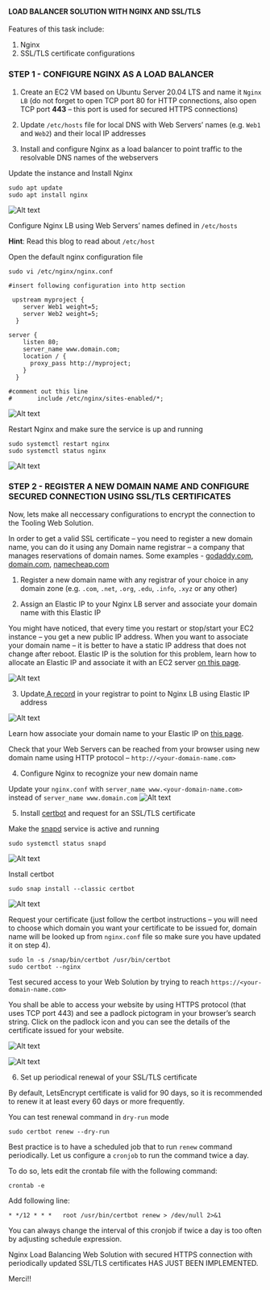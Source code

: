 #### LOAD BALANCER SOLUTION WITH NGINX AND SSL/TLS

Features of this task include:
1. Nginx
2. SSL/TLS certificate configurations

### STEP 1 - CONFIGURE NGINX AS A LOAD BALANCER

1. Create an EC2 VM based on Ubuntu Server 20.04 LTS and name it ``Nginx LB`` (do not forget to open TCP port 80 for HTTP connections, also open TCP port **443** – this port is used for secured HTTPS connections)

2. Update ``/etc/hosts`` file for local DNS with Web Servers’ names (e.g. ``Web1`` and ``Web2``) and their local IP addresses 

3. Install and configure Nginx as a load balancer to point traffic to the resolvable DNS names of the webservers

Update the instance and Install Nginx

```
sudo apt update
sudo apt install nginx
```
![Alt text](images/6.jpg)

Configure Nginx LB using Web Servers’ names defined in ``/etc/hosts``

**Hint**: Read this blog to read about ``/etc/host``

Open the default nginx configuration file

```
sudo vi /etc/nginx/nginx.conf
```

```
#insert following configuration into http section

 upstream myproject {
    server Web1 weight=5;
    server Web2 weight=5;
  }

server {
    listen 80;
    server_name www.domain.com;
    location / {
      proxy_pass http://myproject;
    }
  }

#comment out this line
#       include /etc/nginx/sites-enabled/*;
```
![Alt text](images/8.jpg)

Restart Nginx and make sure the service is up and running

```
sudo systemctl restart nginx
sudo systemctl status nginx
```
![Alt text](images/9.jpg)

### STEP 2 - REGISTER A NEW DOMAIN NAME AND CONFIGURE SECURED CONNECTION USING SSL/TLS CERTIFICATES

Now, lets make all neccessary configurations to encrypt the connection to the Tooling Web Solution.

In order to get a valid SSL certificate – you need to register a new domain name, you can do it using any Domain name registrar – a company that manages reservations of domain names. Some examples - [godaddy.com](https://godaddy.com/), [domain.com](https://www.domain.com/), [namecheap.com](https://www.namecheap.com/)

1. Register a new domain name with any registrar of your choice in any domain zone (e.g. ``.com``, ``.net``, ``.org``, ``.edu``, ``.info``, ``.xyz`` or any other)

2. Assign an Elastic IP to your Nginx LB server and associate your domain name with this Elastic IP

You might have noticed, that every time you restart or stop/start your EC2 instance – you get a new public IP address. When you want to associate your domain name – it is better to have a static IP address that does not change after reboot. Elastic IP is the solution for this problem, learn how to allocate an Elastic IP and associate it with an EC2 server [on this page](https://docs.aws.amazon.com/AWSEC2/latest/UserGuide/elastic-ip-addresses-eip.html).

![Alt text](images/15.jpg)

3. Update[ A record](https://www.cloudflare.com/learning/dns/dns-records/dns-a-record/) in your registrar to point to Nginx LB using Elastic IP address

![Alt text](images/16.jpg)

Learn how associate your domain name to your Elastic IP on [this page](https://medium.com/progress-on-ios-development/connecting-an-ec2-instance-with-a-godaddy-domain-e74ff190c233).

Check that your Web Servers can be reached from your browser using new domain name using HTTP protocol – ``http://<your-domain-name.com>``

4. Configure Nginx to recognize your new domain name

Update your ``nginx.conf`` with ``server_name www.<your-domain-name.com>`` instead of ``server_name www.domain.com``
![Alt text](images/12.jpg)

5. Install [certbot](https://certbot.eff.org/) and request for an SSL/TLS certificate

Make the [snapd](https://snapcraft.io/snapd) service is active and running

```
sudo systemctl status snapd
```
![Alt text](images/17.jpg)

Install certbot

```
sudo snap install --classic certbot
```
![Alt text](images/18i.jpg)

Request your certificate (just follow the certbot instructions – you will need to choose which domain you want your certificate to be issued for, domain name will be looked up from ``nginx.conf`` file so make sure you have updated it on step 4).

```
sudo ln -s /snap/bin/certbot /usr/bin/certbot
sudo certbot --nginx
```

Test secured access to your Web Solution by trying to reach ``https://<your-domain-name.com>``

You shall be able to access your website by using HTTPS protocol (that uses TCP port 443) and see a padlock pictogram in your browser’s search string.
Click on the padlock icon and you can see the details of the certificate issued for your website.

![Alt text](images/20.jpg)

![Alt text](images/22.jpg)

6. Set up periodical renewal of your SSL/TLS certificate

By default, LetsEncrypt certificate is valid for 90 days, so it is recommended to renew it at least every 60 days or more frequently.

You can test renewal command in ``dry-run`` mode

``sudo certbot renew --dry-run``

Best practice is to have a scheduled job that to run ``renew`` command periodically. Let us configure a ``cronjob`` to run the command twice a day.

To do so, lets edit the crontab file with the following command:

```
crontab -e
```
Add following line:

```
* */12 * * *   root /usr/bin/certbot renew > /dev/null 2>&1
```

You can always change the interval of this cronjob if twice a day is too often by adjusting schedule expression.

Nginx Load Balancing Web Solution with secured HTTPS connection with periodically updated SSL/TLS certificates HAS JUST BEEN IMPLEMENTED. 

Merci!!